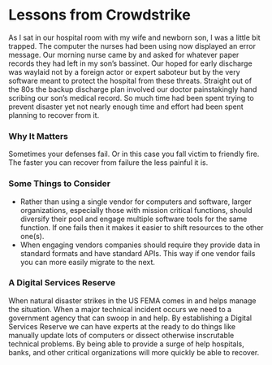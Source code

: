 # Lessons from Crowdstrike

As I sat in our hospital room with my wife and newborn son, I was a little bit trapped. The computer the nurses had been using now displayed an error message. Our morning nurse came by and asked for whatever paper records they had left in my son’s bassinet. Our hoped for early discharge was waylaid not by a foreign actor or expert saboteur but by the very software meant to protect the hospital from these threats. Straight out of the 80s the backup discharge plan involved our doctor painstakingly hand scribing our son’s medical record. So much time had been spent trying to prevent disaster yet not nearly enough time and effort had been spent planning to recover from it.

### Why It Matters
Sometimes your defenses fail. Or in this case you fall victim to friendly fire. The faster you can recover from failure the less painful it is.

### Some Things to Consider
* Rather than using a single vendor for computers and software, larger organizations, especially those with mission critical functions, should diversify their pool and engage multiple software tools for the same function. If one fails then it makes it easier to shift resources to the other one(s).
* When engaging vendors companies should require they provide data in standard formats and have standard APIs. This way if one vendor fails you can more easily migrate to the next.

### A Digital Services Reserve
When natural disaster strikes in the US FEMA comes in and helps manage the situation. When a major technical incident occurs we need to a government agency that can swoop in and help. By establishing a Digital Services Reserve we can have experts at the ready to do things like manually update lots of computers or dissect otherwise inscrutable technical problems. By being able to provide a surge of help hospitals, banks, and other critical organizations will more quickly be able to recover.